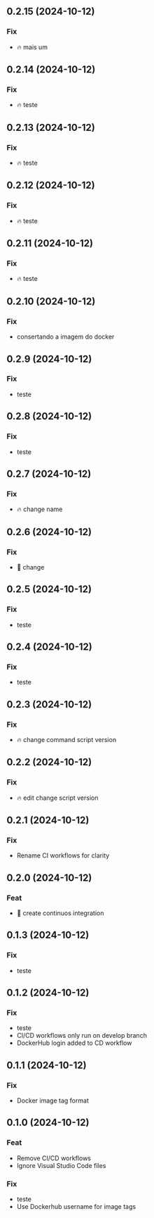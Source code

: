 ## 0.2.15 (2024-10-12)

### Fix

- :fire: mais um

## 0.2.14 (2024-10-12)

### Fix

- :fire: teste

## 0.2.13 (2024-10-12)

### Fix

- :fire: teste

## 0.2.12 (2024-10-12)

### Fix

- :fire: teste

## 0.2.11 (2024-10-12)

### Fix

- :fire: teste

## 0.2.10 (2024-10-12)

### Fix

- consertando a imagem do docker

## 0.2.9 (2024-10-12)

### Fix

- teste

## 0.2.8 (2024-10-12)

### Fix

- teste

## 0.2.7 (2024-10-12)

### Fix

- :fire: change name

## 0.2.6 (2024-10-12)

### Fix

- :rocket: change

## 0.2.5 (2024-10-12)

### Fix

- teste

## 0.2.4 (2024-10-12)

### Fix

- teste

## 0.2.3 (2024-10-12)

### Fix

- :fire: change command script version

## 0.2.2 (2024-10-12)

### Fix

- :fire: edit change script version

## 0.2.1 (2024-10-12)

### Fix

- Rename CI workflows for clarity

## 0.2.0 (2024-10-12)

### Feat

- :rocket: create continuos integration

## 0.1.3 (2024-10-12)

### Fix

- teste

## 0.1.2 (2024-10-12)

### Fix

- teste
- CI/CD workflows only run on develop branch
- DockerHub login added to CD workflow

## 0.1.1 (2024-10-12)

### Fix

-  Docker image tag format

## 0.1.0 (2024-10-12)

### Feat

- Remove CI/CD workflows
- Ignore Visual Studio Code files

### Fix

- teste
- Use Dockerhub username for image tags
